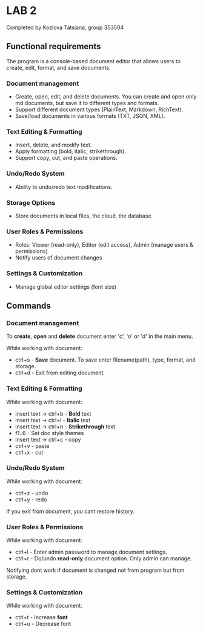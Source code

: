 # LAB 2

Completed by Kozlova Tatsiana, group 353504

## Functional requirements

The program is a console-based document editor that allows users to create,
edit, format, and save documents.

### Document management

- Create, open, edit, and delete documents. You can create and open only md documents,
but save it to different types and formats.
- Support different document types (PlainText, Markdown, RichText).
- Save/load documents in various formats (TXT, JSON, XML).

### Text Editing & Formatting

- Insert, delete, and modify text.
- Apply formatting (bold, italic, strikethrough).
- Support copy, cut, and paste operations.

### Undo/Redo System
- Ability to undo/redo text modifications.

### Storage Options
- Store documents in local files, the cloud, the database.

### User Roles & Permissions
- Roles: Viewer (read-only), Editor (edit access), Admin (manage users & permissions)
- Notify users of document changes

### Settings & Customization
- Manage global editor settings (font size)


## Commands

### Document management
To **create**, **open** and **delete** document enter 'c', 'o' or 'd' in the main menu.

While working with document:
- ctrl+s - **Save** document. To save enter filename(path), type, format, and storage.
- ctrl+d - Exit from editing document.

### Text Editing & Formatting
While working with document:
- insert text -> ctrl+b - **Bold** text
- insert text -> ctrl+i - **Italic** text
- insert text -> ctrl+n - **Strikethrough** text
- f1..6 - Set doc style themes
- insert text -> ctrl+c - copy
- ctrl+v - paste
- ctrl+x - cut

### Undo/Redo System
While working with document:
- ctrl+z - undo
- ctrl+y - redo

If you exit from document, you cant restore history.

### User Roles & Permissions
While working with document:
- ctrl+l - Enter admin password to manage document settings.
- ctrl+r - Do/undo **read-only** document option. Only admin can manage.

Notifying dont work if document is changed not from program but from storage.

### Settings & Customization
While working with document:
- ctrl+t - Increase **font**
- ctrl+u - Decrease font


